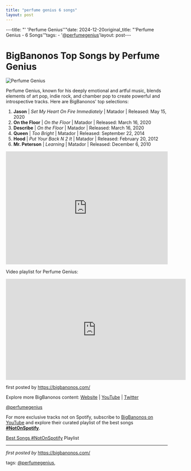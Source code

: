 ```yaml
---
title: "perfume genius 6 songs"
layout: post
---
```

---title: "' 'Perfume Genius''"date: 2024-12-20original_title: "'Perfume Genius - 6 Songs'"tags:  - '[@perfumegenius](/tags/perfumegenius/)'layout: post---<h1>BigBanonos Top Songs by Perfume Genius</h1><img src="https://images.ctfassets.net/g8qtv9gzg47d/5295nlcr1uE2ygaKUoAAWK/1bedbe4c73a2fa752156a08a0faccbba/perfume-genius-mike-hadreas-3.jpg?fl=progressive&fm=jpg&q=80" alt="Perfume Genius"> <p>Perfume Genius, known for his deeply emotional and artful music, blends elements of art pop, indie rock, and chamber pop to create powerful and introspective tracks. Here are BigBanonos' top selections:</p> <ol> <li><strong>Jason</strong> | <em>Set My Heart On Fire Immediately</em> | Matador | Released: May 15, 2020</li> <li><strong>On the Floor</strong> | <em>On the Floor</em> | Matador | Released: March 16, 2020</li> <li><strong>Describe</strong> | <em>On the Floor</em> | Matador | Released: March 16, 2020</li> <li><strong>Queen</strong> | <em>Too Bright</em> | Matador | Released: September 22, 2014</li> <li><strong>Hood</strong> | <em>Put Your Back N 2 It</em> | Matador | Released: February 20, 2012</li> <li><strong>Mr. Peterson</strong> | <em>Learning</em> | Matador | Released: December 6, 2010</li></ol> <div> <iframe src="https://open.spotify.com/embed/playlist/3m6NDnTZSmczA7TUIjcjut?utm_source=generator" width="100%" height="352" frameborder="0" allow="autoplay; clipboard-write; encrypted-media; fullscreen; picture-in-picture" loading="lazy"></iframe></div> <p>Video playlist for Perfume Genius:</p><div> <iframe allow="accelerometer; autoplay; encrypted-media; gyroscope; picture-in-picture" allowfullscreen="" frameborder="0" height="315" src="https://www.youtube.com/embed/videoseries?list=PLtuNtuTatqI1zQR3EMMwg4gmw-oXItVIT" width="560"></iframe></div> <p>first posted by <a href="https://bigbanonos.com/">https://bigbanonos.com/</a></p> <div> <p>Explore more BigBanonos content: <a href="https://bigbanonos.com/">Website</a> | <a href="https://www.youtube.com/[@BigBanonos](/tags/BigBanonos/)">YouTube</a> | <a href="https://x.com/bigbanonos">Twitter</a></p></div> <!-- Tags --><p>[@perfumegenius](/tags/perfumegenius/)</p><!--Subscribe and Playlist Links--><div>    <p>For more exclusive tracks not on Spotify, subscribe to <a href="https://www.youtube.com/[@BigBanonos](/tags/BigBanonos/)" target="_blank">BigBanonos on YouTube</a> and explore their curated playlist of the best songs <strong>[#NotOnSpotify](/tags/NotOnSpotify/)</strong>.</p>    <p><a href="https://www.youtube.com/playlist?list=PLtuNtuTatqI0kFahUCbtbfenC_ET5O_tr" target="_blank">Best Songs [#NotOnSpotify](/tags/NotOnSpotify/) Playlist<br /></a></p></div><hr /><p><em>first posted by</em> <a href="https://bigbanonos.com/" rel="noopener" target="_new">https://bigbanonos.com/</a></p><p>tags: [@perfumegenius](/tags/perfumegenius/),</p>